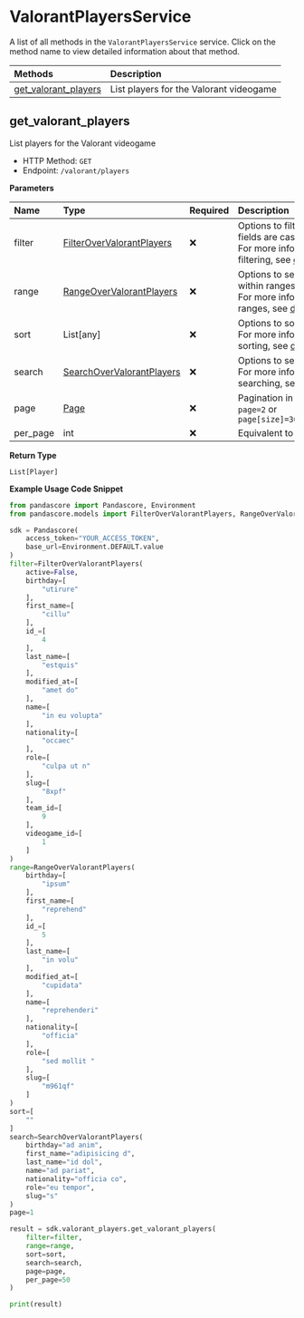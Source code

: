 # ValorantPlayersService

A list of all methods in the `ValorantPlayersService` service. Click on the method name to view detailed information about that method.

| Methods                                       | Description                             |
| :-------------------------------------------- | :-------------------------------------- |
| [get_valorant_players](#get_valorant_players) | List players for the Valorant videogame |

## get_valorant_players

List players for the Valorant videogame

- HTTP Method: `GET`
- Endpoint: `/valorant/players`

**Parameters**

| Name     | Type                                                                | Required | Description                                                                                                                                         |
| :------- | :------------------------------------------------------------------ | :------- | :-------------------------------------------------------------------------------------------------------------------------------------------------- |
| filter   | [FilterOverValorantPlayers](../models/FilterOverValorantPlayers.md) | ❌       | Options to filter results. String fields are case sensitive <br/>For more information on filtering, see [docs](/docs/filtering-and-sorting#filter). |
| range    | [RangeOverValorantPlayers](../models/RangeOverValorantPlayers.md)   | ❌       | Options to select results within ranges <br/>For more information on ranges, see [docs](/docs/filtering-and-sorting#range).                         |
| sort     | List[any]                                                           | ❌       | Options to sort results <br/>For more information on sorting, see [docs](/docs/filtering-and-sorting#sort).                                         |
| search   | [SearchOverValorantPlayers](../models/SearchOverValorantPlayers.md) | ❌       | Options to search results <br/>For more information on searching, see [docs](/docs/filtering-and-sorting#search).                                   |
| page     | [Page](../models/Page.md)                                           | ❌       | Pagination in the form of `page=2` or `page[size]=30&page[number]=2`                                                                                |
| per_page | int                                                                 | ❌       | Equivalent to `page[size]`                                                                                                                          |

**Return Type**

`List[Player]`

**Example Usage Code Snippet**

```python
from pandascore import Pandascore, Environment
from pandascore.models import FilterOverValorantPlayers, RangeOverValorantPlayers, SearchOverValorantPlayers

sdk = Pandascore(
    access_token="YOUR_ACCESS_TOKEN",
    base_url=Environment.DEFAULT.value
)
filter=FilterOverValorantPlayers(
    active=False,
    birthday=[
        "utirure"
    ],
    first_name=[
        "cillu"
    ],
    id_=[
        4
    ],
    last_name=[
        "estquis"
    ],
    modified_at=[
        "amet do"
    ],
    name=[
        "in eu volupta"
    ],
    nationality=[
        "occaec"
    ],
    role=[
        "culpa ut n"
    ],
    slug=[
        "8xpf"
    ],
    team_id=[
        9
    ],
    videogame_id=[
        1
    ]
)
range=RangeOverValorantPlayers(
    birthday=[
        "ipsum"
    ],
    first_name=[
        "reprehend"
    ],
    id_=[
        5
    ],
    last_name=[
        "in volu"
    ],
    modified_at=[
        "cupidata"
    ],
    name=[
        "reprehenderi"
    ],
    nationality=[
        "officia"
    ],
    role=[
        "sed mollit "
    ],
    slug=[
        "m961qf"
    ]
)
sort=[
    ""
]
search=SearchOverValorantPlayers(
    birthday="ad anim",
    first_name="adipisicing d",
    last_name="id dol",
    name="ad pariat",
    nationality="officia co",
    role="eu tempor",
    slug="s"
)
page=1

result = sdk.valorant_players.get_valorant_players(
    filter=filter,
    range=range,
    sort=sort,
    search=search,
    page=page,
    per_page=50
)

print(result)
```
